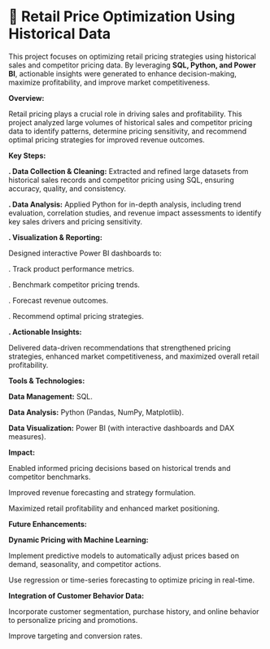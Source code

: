 # 🛒 Retail Price Optimization Using Historical Data


This project focuses on optimizing retail pricing strategies using historical sales and competitor pricing data. By leveraging **SQL, Python, and Power BI**, actionable insights were generated to enhance decision-making, maximize profitability, and improve market competitiveness.


**Overview:**

Retail pricing plays a crucial role in driving sales and profitability. This project analyzed large volumes of historical sales and competitor pricing data to identify patterns, determine pricing sensitivity, and recommend optimal pricing strategies for improved revenue outcomes.


 **Key Steps:**


**. Data Collection & Cleaning:** Extracted and refined large datasets from historical sales records and competitor pricing using SQL, ensuring accuracy, quality, and consistency.

**. Data Analysis:** Applied Python for in-depth analysis, including trend evaluation, correlation studies, and revenue impact assessments to identify key sales drivers and pricing sensitivity.

**. Visualization & Reporting:** 

  Designed interactive Power BI dashboards to:

. Track product performance metrics.

. Benchmark competitor pricing trends.

. Forecast revenue outcomes.

. Recommend optimal pricing strategies.

**. Actionable Insights:** 

Delivered data-driven recommendations that strengthened pricing strategies, enhanced market competitiveness, and maximized overall retail profitability.

**Tools & Technologies:**

**Data Management:** SQL.

**Data Analysis:** Python (Pandas, NumPy, Matplotlib).

**Data Visualization:** Power BI (with interactive dashboards and DAX measures).

**Impact:**

Enabled informed pricing decisions based on historical trends and competitor benchmarks.

Improved revenue forecasting and strategy formulation.

Maximized retail profitability and enhanced market positioning.

**Future Enhancements:**

**Dynamic Pricing with Machine Learning:**

Implement predictive models to automatically adjust prices based on demand, seasonality, and competitor actions.

Use regression or time-series forecasting to optimize pricing in real-time.

**Integration of Customer Behavior Data:**

Incorporate customer segmentation, purchase history, and online behavior to personalize pricing and promotions.

Improve targeting and conversion rates.
